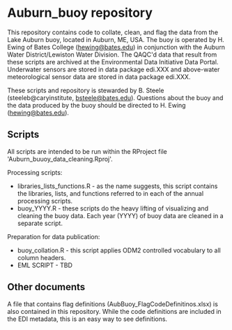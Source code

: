# Auburn_buoy repository

This repository contains code to collate, clean, and flag the data from the Lake Auburn buoy, located in Auburn, ME, USA. The buoy is operated by H. Ewing of Bates College (hewing@bates.edu) in conjunction with the Auburn Water District/Lewiston Water Division. The QAQC'd data that result from these scripts are archived at the Environmental Data Initiative Data Portal. Underwater sensors are stored in data package edi.XXX and above-water meteorological sensor data are stored in data package edi.XXX. 

These scripts and repository is stewarded by B. Steele (steeleb@caryinstitute, bsteele@bates.edu). Questions about the buoy and the data produced by the buoy should be directed to H. Ewing (hewing@bates.edu).

## Scripts 
All scripts are intended to be run within the RProject file 'Auburn_buuoy_data_cleaning.Rproj'.

Processing scripts:

* libraries_lists_functions.R - as the name suggests, this script contains the libraries, lists, and functions referred to in each of the annual processing scripts.
* buoy_YYYY.R - these scripts do the heavy lifting of visualizing and cleaning the buoy data. Each year (YYYY) of buoy data are cleaned in a separate script. 

Preparation for data publication:

* buoy_collation.R - this script applies ODM2 controlled vocabulary to all column headers.
* EML SCRIPT - TBD

## Other documents

A file that contains flag definitions (AubBuoy_FlagCodeDefinitinos.xlsx) is also contained in this repository. While the code definitions are included in the EDI metadata, this is an easy way to see definitions. 